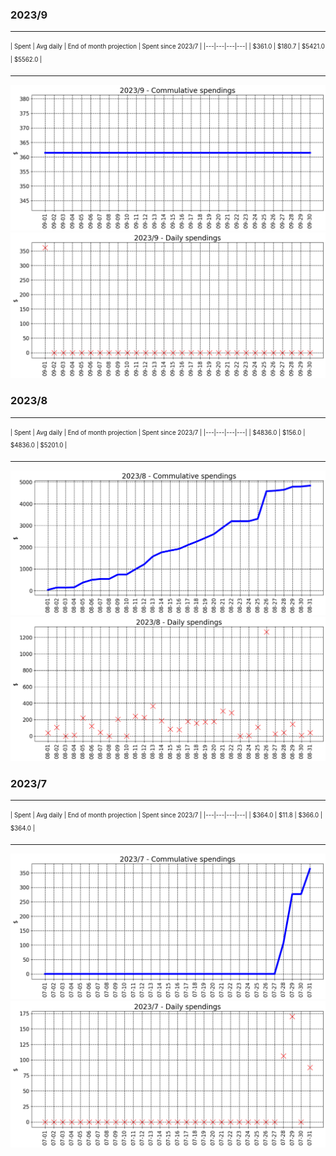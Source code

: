

### 2023/9


__________________________________
<sub><sup>
| Spent | Avg daily | End of month projection | Spent since 2023/7 |
|---|---|---|---|
| $361.0  |  $180.7  | $5421.0  |  $5562.0  |
</sub></sup>
__________________________________
![graph_9_sum](graph_9_sum.png)
![graph_9_vals](graph_9_vals.png)


### 2023/8


__________________________________
<sub><sup>
| Spent | Avg daily | End of month projection | Spent since 2023/7 |
|---|---|---|---|
| $4836.0  |  $156.0  | $4836.0  |  $5201.0  |
</sub></sup>
__________________________________
![graph_8_sum](graph_8_sum.png)
![graph_8_vals](graph_8_vals.png)


### 2023/7


__________________________________
<sub><sup>
| Spent | Avg daily | End of month projection | Spent since 2023/7 |
|---|---|---|---|
| $364.0  |  $11.8  | $366.0  |  $364.0  |
</sub></sup>
__________________________________
![graph_7_sum](graph_7_sum.png)
![graph_7_vals](graph_7_vals.png)